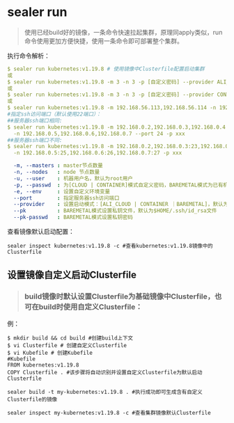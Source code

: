 # sealer run

> 使用已经build好的镜像，一条命令快速拉起集群，原理同apply类似，run命令使用更加方便快捷，使用一条命令即可部署整个集群。

执行命令解析：

```yaml
$ sealer run kubernetes:v1.19.8 # 使用镜像中Clusterfile配置启动集群
或
$ sealer run kubernetes:v1.19.8 -m 3 -n 3 -p [自定义密码] --provider ALI_CLOUD #CLOUD模式 自定义节点数量
或
$ sealer run kubernetes:v1.19.8 -m 3 -n 3 -p [自定义密码] --provider CONTAINER #CONTAINER模式 自定义节点数量
或
$ sealer run kubernetes:v1.19.8 -m 192.168.56.113,192.168.56.114 -n 192.168.56.115,192.168.56.116 -p xxx  #BAREMETAL模式 使用已有机器
#指定ssh访问端口（默认使用22端口）：
##服务器ssh端口相同:
$ sealer run kubernetes:v1.19.8 -m 192.168.0.2,192.168.0.3,192.168.0.4 \
  -n 192.168.0.5,192.168.0.6,192.168.0.7 --port 24 -p xxx
##服务器ssh端口不同:
$ sealer run kubernetes:v1.19.8 -m 192.168.0.2,192.168.0.3:23,192.168.0.4:24 \
  -n 192.168.0.5:25,192.168.0.6:26,192.168.0.7:27 -p xxx

  -m, --masters : master节点数量
  -n, --nodes   : node 节点数量
  -u, --user    : 机器用户名，默认为root用户
  -p, --passwd  : 为[CLOUD | CONTAINER]模式自定义密码，BAREMETAL模式为已有机器密码
  -e, --env     : 设置自定义环境变量
  --port        : 指定服务器ssh访问端口
  --provider    : 设置启动模式：[ALI_CLOUD | CONTAINER ｜BAREMETAL]，默认为BAREMETAL
  --pk          : BAREMETAL模式设置私钥文件，默认为$HOME/.ssh/id_rsa文件
  --pk-passwd   : BAREMETAL模式设置私钥密码
```

查看镜像默认启动配置：

```shell
sealer inspect kubernetes:v1.19.8 -c #查看kubernetes:v1.19.8镜像中的Clusterfile
```

## 设置镜像自定义启动Clusterfile

> ### build镜像时默认设置Clusterfile为基础镜像中Clusterfile，也可在build时使用自定义Clusterfile：

例：

```shell
$ mkdir build && cd build #创建build上下文
$ vi Clusterfile # 创建自定义Clusterfile
$ vi Kubefile # 创建Kubefile
#Kubefile
FROM kubernetes:v1.19.8
COPY Clusterfile . #该步骤将自动识别并设置自定义Clusterfile为默认启动Clusterfile
```

```shell
sealer build -t my-kubernetes:v1.19.8 . #执行成功即可生成含有自定义Clusterfile的镜像

sealer inspect my-kubernetes:v1.19.8 -c #查看集群镜像默认Clusterfile
```